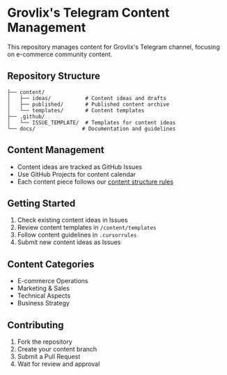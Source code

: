 # Grovlix's Telegram Content Management

This repository manages content for Grovlix's Telegram channel, focusing on e-commerce community content.

## Repository Structure

```
├── content/
│   ├── ideas/           # Content ideas and drafts
│   ├── published/       # Published content archive
│   └── templates/       # Content templates
├── .github/
│   └── ISSUE_TEMPLATE/  # Templates for content ideas
└── docs/               # Documentation and guidelines
```

## Content Management

- Content ideas are tracked as GitHub Issues
- Use GitHub Projects for content calendar
- Each content piece follows our [content structure rules](.cursorrules)

## Getting Started

1. Check existing content ideas in Issues
2. Review content templates in `/content/templates`
3. Follow content guidelines in `.cursorrules`
4. Submit new content ideas as Issues

## Content Categories

- E-commerce Operations
- Marketing & Sales
- Technical Aspects
- Business Strategy

## Contributing

1. Fork the repository
2. Create your content branch
3. Submit a Pull Request
4. Wait for review and approval
